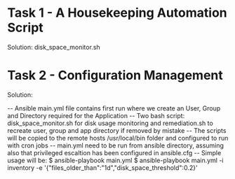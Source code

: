 # Task 1 - A Housekeeping Automation Script
   
Solution: disk_space_monitor.sh 
   
# Task 2 - Configuration Management
  
Solution: 
   
-- Ansible main.yml file contains first run where we create an User, Group and Directory required for the Application
-- Two bash script: disk_space_monitor.sh for disk usage monitoring and remediation.sh to recreate user, group and app directory if removed by mistake
-- The scripts will be copied to the remote hosts /usr/local/bin folder and configured to run with cron jobs 
-- main.yml need to be run from ansible directory, assuming also that privileged escaltion has been configured in ansible.cfg
-- Simple usage will be: 
$ ansible-playbook main.yml 
$ ansible-playbook main.yml -i inventory -e '{"files_older_than":"1d","disk_space_threshold":0.2}'
	  
